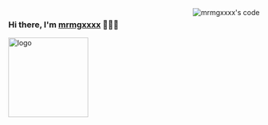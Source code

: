 <img align="right" src="https://github-readme-stats.vercel.app/api?username=mrmgxxxx&show_icons=true&theme=vue" alt="mrmgxxxx's code" />

### Hi there, I'm [mrmgxxxx](https://mrmgxxxx.github.io/) 🧘🏻‍♂️

<img src="https://github-profile-trophy.vercel.app/?username=mrmgxxxx&theme=flat&column=7&margin-w=10" alt="logo" height="160" align="center" />
